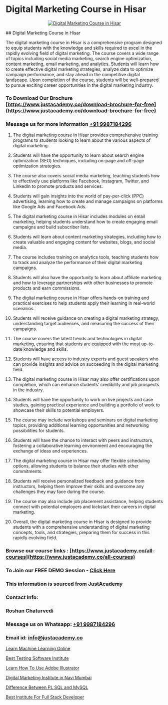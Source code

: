 # Digital Marketing Course in Hisar

<p align="center">
  <a href="https://justacademy.co/course-detail/digital-marketing">
    <img src="https://justacademy.co/storage2/course_image/1676636720_course_image.webp" alt="Digital Marketing Course in Hisar">
  </a>
</p>
## Digital Marketing Course in Hisar

The digital marketing course in Hisar is a comprehensive program designed to equip students with the knowledge and skills required to excel in the rapidly evolving field of digital marketing. The course covers a wide range of topics including social media marketing, search engine optimization, content marketing, email marketing, and analytics. Students will learn how to create effective digital marketing strategies, analyze data to optimize campaign performance, and stay ahead in the competitive digital landscape. Upon completion of the course, students will be well-prepared to pursue exciting career opportunities in the digital marketing industry.
### To Download Our Brochure [https://www.justacademy.co/download-brochure-for-free](https://www.justacademy.co/download-brochure-for-free)
### Message us for more information [+91 9987184296](https://api.whatsapp.com/send?phone=919987184296)
1) The digital marketing course in Hisar provides comprehensive training programs to students looking to learn about the various aspects of digital marketing.

2) Students will have the opportunity to learn about search engine optimization (SEO) techniques, including on-page and off-page optimization strategies.

3) The course also covers social media marketing, teaching students how to effectively use platforms like Facebook, Instagram, Twitter, and LinkedIn to promote products and services.

4) Students will gain insights into the world of pay-per-click (PPC) advertising, learning how to create and manage campaigns on platforms like Google Ads and Facebook Ads.

5) The digital marketing course in Hisar includes modules on email marketing, helping students understand how to create engaging email campaigns and build subscriber lists.

6) Students will learn about content marketing strategies, including how to create valuable and engaging content for websites, blogs, and social media.

7) The course includes training on analytics tools, teaching students how to track and analyze the performance of their digital marketing campaigns.

8) Students will also have the opportunity to learn about affiliate marketing and how to leverage partnerships with other businesses to promote products and earn commissions.

9) The digital marketing course in Hisar offers hands-on training and practical exercises to help students apply their learning in real-world scenarios.

10) Students will receive guidance on creating a digital marketing strategy, understanding target audiences, and measuring the success of their campaigns.

11) The course covers the latest trends and technologies in digital marketing, ensuring that students are equipped with the most up-to-date knowledge and skills.

12) Students will have access to industry experts and guest speakers who can provide insights and advice on succeeding in the digital marketing field.

13) The digital marketing course in Hisar may also offer certifications upon completion, which can enhance students' credibility and job prospects in the industry.

14) Students will have the opportunity to work on live projects and case studies, gaining practical experience and building a portfolio of work to showcase their skills to potential employers.

15) The course may include workshops and seminars on digital marketing topics, providing additional learning opportunities and networking possibilities for students.

16) Students will have the chance to interact with peers and instructors, fostering a collaborative learning environment and encouraging the exchange of ideas and experiences.

17) The digital marketing course in Hisar may offer flexible scheduling options, allowing students to balance their studies with other commitments.

18) Students will receive personalized feedback and guidance from instructors, helping them improve their skills and overcome any challenges they may face during the course.

19) The course may also include job placement assistance, helping students connect with potential employers and kickstart their careers in digital marketing.

20) Overall, the digital marketing course in Hisar is designed to provide students with a comprehensive understanding of digital marketing concepts, tools, and strategies, preparing them for success in this rapidly evolving field.

### Browse our course links : [https://www.justacademy.co/all-courses](https://www.justacademy.co/all-courses) 
### To Join our FREE DEMO Session - [Click Here](https://www.justacademy.co/register-for-course-demo)


### This information is sourced from JustAcademy
### Contact Info:
### Roshan Chaturvedi
### Message us on Whatsapp: [+91 9987184296](https://api.whatsapp.com/send?phone=919987184296)
### Email id: [info@justacademy.co](mailto:info@justacademy.co)
                
[Learn Machine Learning Online](https://www.linkedin.com/pulse/learn-machine-learning-online-justacademy-beangaluru-koxic?trackingId=%2BQSfh%2BD%2FL1%2FBqTLaYWR%2FPg%3D%3D&lipi=urn%3Ali%3Apage%3Ad_flagship3_company_admin%3Bhb2UV31rSJSFfTYND6hNBw%3D%3D)

[Best Testing Software Institute](https://www.linkedin.com/pulse/best-testing-software-institute-justacademy-thane-tvdac?trackingId=XVr5pnY9XbNRhCVUdfpPoA%3D%3D&lipi=urn%3Ali%3Apage%3Ad_flagship3_company_admin%3BQUUDXGyzQlqUHLkfVC%2F2FQ%3D%3D)

[Learn How To Use Adobe Illustrator](https://medium.com/@akanshapatil/learn-how-to-use-adobe-illustrator-09767179c2b3)

[Digital Marketing Institute in Navi Mumbai](https://medium.com/@roneet705/digital-marketing-institute-in-navi-mumbai-99b830ac0ffe)

[Difference Between PL SQL and MySQL](https://justacademyin.github.io/justacademy/difference-between-pl-sql-and-mysql)

[Best Institute For Full Stack Developer](https://justacademyin.github.io/justacademy/best-institute-for-full-stack-developer)

